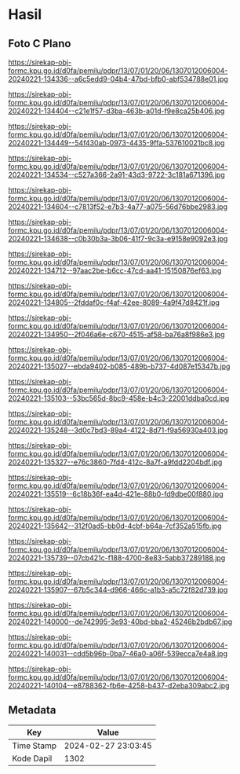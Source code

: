 # Hasil

## Foto C Plano

https://sirekap-obj-formc.kpu.go.id/d0fa/pemilu/pdpr/13/07/01/20/06/1307012006004-20240221-134336--a6c5edd9-04b4-47bd-bfb0-abf534788e01.jpg

https://sirekap-obj-formc.kpu.go.id/d0fa/pemilu/pdpr/13/07/01/20/06/1307012006004-20240221-134404--c21e1f57-d3ba-463b-a01d-f9e8ca25b406.jpg

https://sirekap-obj-formc.kpu.go.id/d0fa/pemilu/pdpr/13/07/01/20/06/1307012006004-20240221-134449--54f430ab-0973-4435-9ffa-537610021bc8.jpg

https://sirekap-obj-formc.kpu.go.id/d0fa/pemilu/pdpr/13/07/01/20/06/1307012006004-20240221-134534--c527a366-2a91-43d3-9722-3c181a671396.jpg

https://sirekap-obj-formc.kpu.go.id/d0fa/pemilu/pdpr/13/07/01/20/06/1307012006004-20240221-134604--c7813f52-e7b3-4a77-a075-56d76bbe2983.jpg

https://sirekap-obj-formc.kpu.go.id/d0fa/pemilu/pdpr/13/07/01/20/06/1307012006004-20240221-134638--c0b30b3a-3b06-41f7-9c3a-e9158e9092e3.jpg

https://sirekap-obj-formc.kpu.go.id/d0fa/pemilu/pdpr/13/07/01/20/06/1307012006004-20240221-134712--97aac2be-b6cc-47cd-aa41-15150876ef63.jpg

https://sirekap-obj-formc.kpu.go.id/d0fa/pemilu/pdpr/13/07/01/20/06/1307012006004-20240221-134805--2fddaf0c-f4af-42ee-8089-4a9f47d8421f.jpg

https://sirekap-obj-formc.kpu.go.id/d0fa/pemilu/pdpr/13/07/01/20/06/1307012006004-20240221-134950--2f046a6e-c670-4515-af58-ba76a8f986e3.jpg

https://sirekap-obj-formc.kpu.go.id/d0fa/pemilu/pdpr/13/07/01/20/06/1307012006004-20240221-135027--ebda9402-b085-489b-b737-4d087e15347b.jpg

https://sirekap-obj-formc.kpu.go.id/d0fa/pemilu/pdpr/13/07/01/20/06/1307012006004-20240221-135103--53bc565d-8bc9-458e-b4c3-22001ddba0cd.jpg

https://sirekap-obj-formc.kpu.go.id/d0fa/pemilu/pdpr/13/07/01/20/06/1307012006004-20240221-135248--3d0c7bd3-89a4-4122-8d71-f9a56930a403.jpg

https://sirekap-obj-formc.kpu.go.id/d0fa/pemilu/pdpr/13/07/01/20/06/1307012006004-20240221-135327--e76c3860-7fd4-412c-8a7f-a9fdd2204bdf.jpg

https://sirekap-obj-formc.kpu.go.id/d0fa/pemilu/pdpr/13/07/01/20/06/1307012006004-20240221-135519--6c18b36f-ea4d-421e-88b0-fd9dbe00f880.jpg

https://sirekap-obj-formc.kpu.go.id/d0fa/pemilu/pdpr/13/07/01/20/06/1307012006004-20240221-135642--312f0ad5-bb0d-4cbf-b64a-7cf352a515fb.jpg

https://sirekap-obj-formc.kpu.go.id/d0fa/pemilu/pdpr/13/07/01/20/06/1307012006004-20240221-135739--07cb421c-f188-4700-8e83-5abb37289188.jpg

https://sirekap-obj-formc.kpu.go.id/d0fa/pemilu/pdpr/13/07/01/20/06/1307012006004-20240221-135907--67b5c344-d966-466c-a1b3-a5c72f82d739.jpg

https://sirekap-obj-formc.kpu.go.id/d0fa/pemilu/pdpr/13/07/01/20/06/1307012006004-20240221-140000--de742995-3e93-40bd-bba2-45246b2bdb67.jpg

https://sirekap-obj-formc.kpu.go.id/d0fa/pemilu/pdpr/13/07/01/20/06/1307012006004-20240221-140031--cdd5b96b-0ba7-46a0-a06f-539ecca7e4a8.jpg

https://sirekap-obj-formc.kpu.go.id/d0fa/pemilu/pdpr/13/07/01/20/06/1307012006004-20240221-140104--e8788362-fb6e-4258-b437-d2eba309abc2.jpg


## Metadata

| Key        | Value               |
| ---------- | ------------------- |
| Time Stamp | 2024-02-27 23:03:45 |
| Kode Dapil | 1302                |



